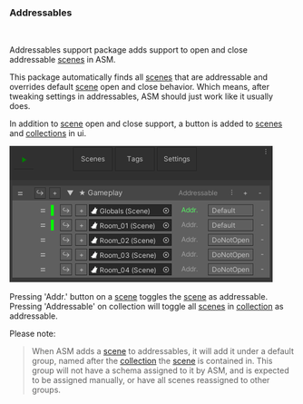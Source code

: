 ### Addressables

<br/>

Addressables support package adds support to open and close addressable [scenes](../guides/Scene.md) in ASM.

This package automatically finds all [scenes](../guides/Scene.md) that are addressable and overrides default [scene](../guides/Scene.md) open and close behavior. Which means, after tweaking settings in addressables, ASM should just work like it usually does.

In addition to [scene](../guides/Scene.md) open and close support, a button is added to
[scenes](../guides/Scene.md) and [collections](../guides/SceneCollection.md) in ui.

![](../image/addressables.png)

Pressing 'Addr.' button on a [scene](../guides/Scene.md) toggles the [scene](../guides/Scene.md) as addressable.<br/>
Pressing 'Addressable' on collection will toggle all [scenes](../guides/Scene.md) in [collection](../guides/SceneCollection.md) as addressable.

Please note:
> When ASM adds a [scene](../guides/Scene.md) to addressables, it will add it under a default group, named after the [collection](../guides/SceneCollection.md) the [scene](../guides/Scene.md) is contained in. This group will not have a schema assigned to it by ASM, and is expected to be assigned manually, or have all scenes reassigned to other groups.
